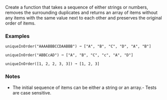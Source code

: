 
Create a function that takes a sequence of either strings or numbers, removes the surrounding duplicates and returns an array of items without any items with the same value next to each other and preserves the original order of items.

### Examples

```
uniqueInOrder("AAAABBBCCDAABBB") ➞ ["A", "B", "C", "D", "A", "B"]

uniqueInOrder("ABBCcAD") ➞ ["A", "B", "C", "c", "A", "D"]

uniqueInOrder([1, 2, 2, 3, 3]) ➞ [1, 2, 3]
```

### Notes
- The initial sequence of items can be either a string or an array.- Tests are case sensitive.
